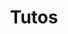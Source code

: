 ---
title: Tutos
summary: Voici les `tutos` redigé par mes soins !
description: Voici les tutos redigé par mes soins !
---